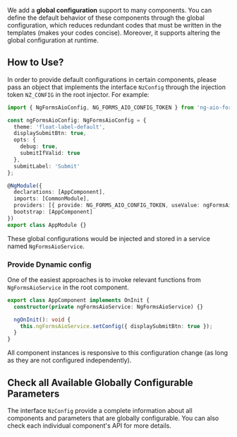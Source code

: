 We add a **global configuration** support to many components. You can define the default behavior of these components through the global configuration, which reduces redundant codes that must be written in the templates (makes your codes concise). Moreover, it supports altering the global configuration at runtime.

## How to Use?

In order to provide default configurations in certain components, please pass an object that implements the interface `NzConfig` through the injection token `NZ_CONFIG` in the root injector. For example:

```typescript
import { NgFormsAioConfig, NG_FORMS_AIO_CONFIG_TOKEN } from 'ng-aio-forms';

const ngFormsAioConfig: NgFormsAioConfig = {
  theme: 'float-label-default',
  displaySubmitBtn: true,
  opts: {
    debug: true,
    submitIfValid: true
  },
  submitLabel: 'Submit'
};

@NgModule({
  declarations: [AppComponent],
  imports: [CommonModule],
  providers: [{ provide: NG_FORMS_AIO_CONFIG_TOKEN, useValue: ngFormsAioConfig }],
  bootstrap: [AppComponent]
})
export class AppModule {}
```

These global configurations would be injected and stored in a service named `NgFormsAioService`.

### Provide Dynamic config

One of the easiest approaches is to invoke relevant functions from `NgFormsAioService` in the root component.

```typescript
export class AppComponent implements OnInit {
  constructor(private ngFormsAioService: NgFormsAioService) {}

  ngOnInit(): void {
    this.ngFormsAioService.setConfig({ displaySubmitBtn: true });
  }
}
```

All component instances is responsive to this configuration change (as long as they are not configured independently).

## Check all Available Globally Configurable Parameters

The interface `NzConfig` provide a complete information about all components and parameters that are globally configurable. You can also check each individual component's API for more details.



